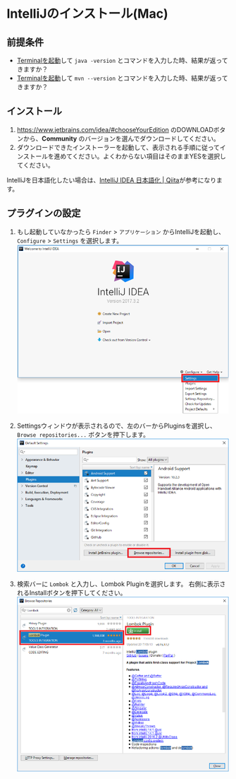 # IntelliJのインストール(Mac)

## 前提条件

* [Terminalを起動](tipsForMac.md#terminalの起動方法)して `java -version` とコマンドを入力した時、結果が返ってきますか？
* [Terminalを起動](tipsForMac.md#terminalの起動方法)して `mvn --version` とコマンドを入力した時、結果が返ってきますか？

## インストール

1. https://www.jetbrains.com/idea/#chooseYourEdition のDOWNLOADボタンから、**Community** のバージョンを選んでダウンロードしてください。
1. ダウンロードできたインストーラーを起動して、表示される手順に従ってインストールを進めてください。よくわからない項目はそのままYESを選択してください。

IntelliJを日本語化したい場合は、[IntelliJ IDEA 日本語化 | Qiita](http://qiita.com/makoto2468/items/6abf614b82cab865b745)が参考になります。

## プラグインの設定

1. もし起動していなかったら `Finder` > `アプリケーション` からIntelliJを起動し、`Configure` > `Settings` を選択します。<br>
![プラグイン設定1](../image/intellij_top_settings.png)

1. Settingsウィンドウが表示されるので、左のバーからPluginsを選択し、 `Browse repositories...` ボタンを押下します。<br>
![プラグイン設定2](../image/intellij_setting_plugins.png)

1. 検索バーに `Lombok` と入力し、Lombok Pluginを選択します。
右側に表示されるInstallボタンを押下してください。<br>
![プラグイン設定3](../image/intellij_setting_install_lombok-plugin.png)
